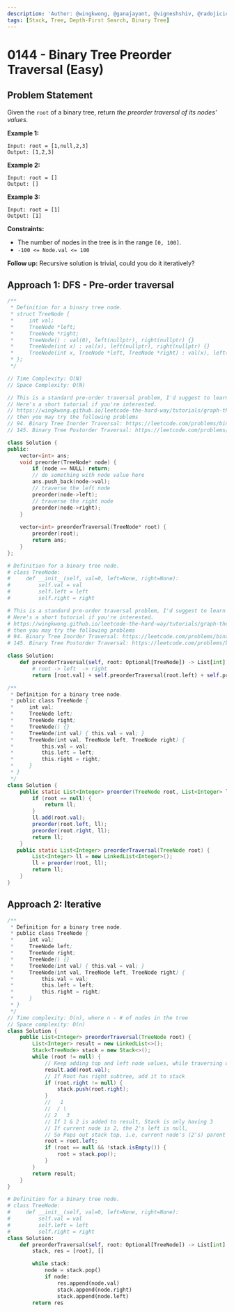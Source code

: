 ```yaml
---
description: 'Author: @wingkwong, @ganajayant, @vigneshshiv, @radojicic23 | https://leetcode.com/problems/binary-tree-preorder-traversal/'
tags: [Stack, Tree, Depth-First Search, Binary Tree]
---
```


# 0144 - Binary Tree Preorder Traversal (Easy)

## Problem Statement

Given the `root` of a binary tree, return *the preorder traversal of its nodes' values*.

**Example 1:**

```
Input: root = [1,null,2,3]
Output: [1,2,3]
```

**Example 2:**

```
Input: root = []
Output: []
```

**Example 3:**

```
Input: root = [1]
Output: [1]
```

**Constraints:**

- The number of nodes in the tree is in the range `[0, 100]`.
- `-100 <= Node.val <= 100`

**Follow up:** Recursive solution is trivial, could you do it iteratively?

## Approach 1: DFS - Pre-order traversal

<Tabs>
<TabItem value="cpp" label="C++">
<SolutionAuthor name="@wingkwong"/>

```cpp
/**
 * Definition for a binary tree node.
 * struct TreeNode {
 *     int val;
 *     TreeNode *left;
 *     TreeNode *right;
 *     TreeNode() : val(0), left(nullptr), right(nullptr) {}
 *     TreeNode(int x) : val(x), left(nullptr), right(nullptr) {}
 *     TreeNode(int x, TreeNode *left, TreeNode *right) : val(x), left(left), right(right) {}
 * };
 */

// Time Complexity: O(N)
// Space Complexity: O(N)

// This is a standard pre-order traversal problem, I'd suggest to learn in-order and post-order as well.
// Here's a short tutorial if you're interested.
// https://wingkwong.github.io/leetcode-the-hard-way/tutorials/graph-theory/binary-tree
// then you may try the following problems 
// 94. Binary Tree Inorder Traversal: https://leetcode.com/problems/binary-tree-inorder-traversal/
// 145. Binary Tree Postorder Traversal: https://leetcode.com/problems/binary-tree-postorder-traversal/

class Solution {
public:
    vector<int> ans;
    void preorder(TreeNode* node) {
        if (node == NULL) return;
        // do something with node value here
        ans.push_back(node->val);
        // traverse the left node
        preorder(node->left);
        // traverse the right node
        preorder(node->right);
    }
    
    vector<int> preorderTraversal(TreeNode* root) {
        preorder(root);
        return ans;
    }
};
```
</TabItem>
<TabItem value="py" label="Python">
<SolutionAuthor name="@wingkwong"/>

```py
# Definition for a binary tree node.
# class TreeNode:
#     def __init__(self, val=0, left=None, right=None):
#         self.val = val
#         self.left = left
#         self.right = right

# This is a standard pre-order traversal problem, I'd suggest to learn in-order and post-order as well.
# Here's a short tutorial if you're interested.
# https://wingkwong.github.io/leetcode-the-hard-way/tutorials/graph-theory/binary-tree
# then you may try the following problems 
# 94. Binary Tree Inorder Traversal: https://leetcode.com/problems/binary-tree-inorder-traversal/
# 145. Binary Tree Postorder Traversal: https://leetcode.com/problems/binary-tree-postorder-traversal/

class Solution:
    def preorderTraversal(self, root: Optional[TreeNode]) -> List[int]:
		# root -> left  -> right
        return [root.val] + self.preorderTraversal(root.left) + self.preorderTraversal(root.right) if root else []
```
</TabItem>
<TabItem value="java" label="Java">
<SolutionAuthor name="@ganajayant"/>

```java
/**
 * Definition for a binary tree node.
 * public class TreeNode {
 *     int val;
 *     TreeNode left;
 *     TreeNode right;
 *     TreeNode() {}
 *     TreeNode(int val) { this.val = val; }
 *     TreeNode(int val, TreeNode left, TreeNode right) {
 *         this.val = val;
 *         this.left = left;
 *         this.right = right;
 *     }
 * }
 */
class Solution {
    public static List<Integer> preorder(TreeNode root, List<Integer> ll) {
        if (root == null) {
            return ll;
        }
        ll.add(root.val);
        preorder(root.left, ll);
        preorder(root.right, ll);
        return ll;
    }
   public static List<Integer> preorderTraversal(TreeNode root) {
        List<Integer> ll = new LinkedList<Integer>();
        ll = preorder(root, ll);
        return ll;
    }
}
```
</TabItem>
</Tabs>

## Approach 2: Iterative

<Tabs>
<TabItem value="java" label="Java">
<SolutionAuthor name="@vigneshshiv"/>

```java
/**
 * Definition for a binary tree node.
 * public class TreeNode {
 *     int val;
 *     TreeNode left;
 *     TreeNode right;
 *     TreeNode() {}
 *     TreeNode(int val) { this.val = val; }
 *     TreeNode(int val, TreeNode left, TreeNode right) {
 *         this.val = val;
 *         this.left = left;
 *         this.right = right;
 *     }
 * }
 */
// Time complexity: O(n), where n - # of nodes in the tree
// Space complexity: O(n)
class Solution {
    public List<Integer> preorderTraversal(TreeNode root) {
        List<Integer> result = new LinkedList<>();
        Stack<TreeNode> stack = new Stack<>();
        while (root != null) {
            // Keep adding top and left node values, while traversing on left subtree
            result.add(root.val);
            // If Root has right subtree, add it to stack
            if (root.right != null) {
                stack.push(root.right);
            }
            //   1
            //  / \
            // 2   3
            // If 1 & 2 is added to result, Stack is only having 3
            // If current node is 2, the 2's left is null, 
            // So Pops out stack top, i.e, current node's (2's) parent (1) right subtree
            root = root.left;
            if (root == null && !stack.isEmpty()) {
                root = stack.pop();
            }
        }
        return result;
    }
}
```
</TabItem>

<TabItem value="py" label="Python">
<SolutionAuthor name="@radojicic23"/>

```py
# Definition for a binary tree node.
# class TreeNode:
#     def __init__(self, val=0, left=None, right=None):
#         self.val = val
#         self.left = left
#         self.right = right
class Solution:
    def preorderTraversal(self, root: Optional[TreeNode]) -> List[int]:
        stack, res = [root], []

        while stack:
            node = stack.pop()
            if node:
                res.append(node.val)
                stack.append(node.right)
                stack.append(node.left)
        return res 
```

</TabItem>
</Tabs>
